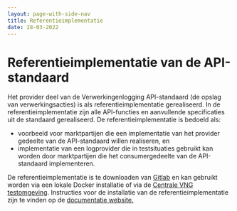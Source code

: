 ```yaml
---
layout: page-with-side-nav
title: Referentieimplementatie
date: 28-03-2022
---
```


# Referentieimplementatie van de API-standaard 
Het provider deel van de Verwerkingenlogging API-standaard (de opslag van verwerkingsacties) is als referentieimplementatie gerealiseerd. In de referentieimplementatie zijn alle API-functies en aanvullende specificaties uit de standaard gerealiseerd. De referentieimplementatie is bedoeld als:

* voorbeeld voor marktpartijen die een implementatie van het provider gedeelte van de API-standaard willen realiseren, en 
* implementatie van een logprovider die in testsituaties gebruikt kan worden door marktpartijen die het consumergedeelte van de API-standaard implementeren.

De referentieimplementatie is te downloaden van [Gitlab](https://gitlab.com/commonground/referentie-apis/verwerkingenlogging) en kan gebruikt worden via een lokale Docker installatie of via de [Centrale VNG testomgeving](https:/vlc.maykin.nl). Instructies voor de installatie van de referentieimplementatie zijn te vinden op de [documentatie website.](https://commonground.gitlab.io/referentie-apis/verwerkingenlogging/index.html)
